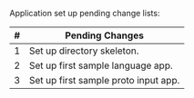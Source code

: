 Application set up pending change lists:

| # | Pending Changes |
| - | -- |
| 1 | Set up directory skeleton. |
| 2 | Set up first sample language app. | 
| 3 | Set up first sample proto input app. |

